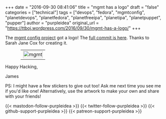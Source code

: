 +++
date = "2016-09-30 08:41:06"
title = "mgmt has a logo"
draft = "false"
categories = ["technical"]
tags = ["devops", "fedora", "mgmtconfig", "planetdevops", "planetfedora", "planetfreeipa", "planetipa", "planetpuppet", "pupper"]
author = "purpleidea"
original_url = "https://ttboj.wordpress.com/2016/09/30/mgmt-has-a-logo/"
+++

The <a href="https://github.com/purpleidea/mgmt/">mgmt config project</a> got a logo! The <a href="https://github.com/purpleidea/mgmt/commit/8a96dfdc8a1540e379ead81323e178ce73d035f5">full commit is here</a>. Thanks to Sarah Jane Cox for creating it.

<table style="text-align:center; width:80%; margin:0 auto;"><tr><td><a href="mgmt.png"><img class="alignnone size-full wp-image-1881" src="mgmt.png" alt="mgmt" width="100%" height="100%" /></a></td></tr></table>

Happy Hacking,

James

PS: I might have a few stickers to give out too! Ask me next time you see me if you'd like one! Alternatively, use the artwork to make your own and share with your friends!

{{< mastodon-follow-purpleidea >}}
{{< twitter-follow-purpleidea >}}
{{< github-support-purpleidea >}}
{{< patreon-support-purpleidea >}}
